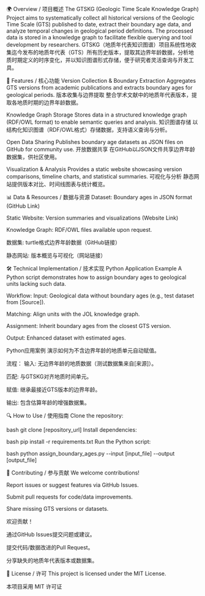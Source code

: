 🌍 Overview / 项目概述
The GTSKG (Geologic Time Scale Knowledge Graph) Project aims to systematically collect all historical versions of the Geologic Time Scale (GTS) published to date, extract their boundary age data, and analyze temporal changes in geological period definitions. The processed data is stored in a knowledge graph to facilitate flexible querying and tool development by researchers.
GTSKG（地质年代表知识图谱）项目系统性地收集迄今发布的地质年代表（GTS）所有历史版本，提取其边界年龄数据，分析地质时期定义的时序变化，并以知识图谱形式存储，便于研究者灵活查询与开发工具。

🚀 Features / 核心功能
Version Collection & Boundary Extraction
Aggregates GTS versions from academic publications and extracts boundary ages for geological periods.
版本收集与边界提取
整合学术文献中的地质年代表版本，提取各地质时期的边界年龄数据。

Knowledge Graph Storage
Stores data in a structured knowledge graph (RDF/OWL format) to enable semantic queries and analysis.
知识图谱存储
以结构化知识图谱（RDF/OWL格式）存储数据，支持语义查询与分析。

Open Data Sharing
Publishes boundary age datasets as JSON files on GitHub for community use.
开放数据共享
在GitHub以JSON文件共享边界年龄数据集，供社区使用。

Visualization & Analysis
Provides a static website showcasing version comparisons, timeline charts, and statistical summaries.
可视化与分析
静态网站提供版本对比、时间线图表与统计概览。

📊 Data & Resources / 数据与资源
Dataset: Boundary ages in JSON format (GitHub Link)

Static Website: Version summaries and visualizations (Website Link)

Knowledge Graph: RDF/OWL files available upon request.

数据集: turtle格式边界年龄数据（GitHub链接）

静态网站: 版本概览与可视化（网站链接）

🛠️ Technical Implementation / 技术实现
Python Application Example
A Python script demonstrates how to assign boundary ages to geological units lacking such data.

Workflow:
Input: Geological data without boundary ages (e.g., test dataset from [Source]).

Matching: Align units with the JOL knowledge graph.

Assignment: Inherit boundary ages from the closest GTS version.

Output: Enhanced dataset with estimated ages.

Python应用案例
演示如何为不含边界年龄的地质单元自动赋值。

流程：
输入: 无边界年龄的地质数据（测试数据集来自[来源]）。

匹配: 与GTSKG对齐地质时间单元。

赋值: 继承最接近GTS版本的边界年龄。

输出: 包含估算年龄的增强数据集。

🔍 How to Use / 使用指南
Clone the repository:

bash
git clone [repository_url]
Install dependencies:

bash
pip install -r requirements.txt
Run the Python script:

bash
python assign_boundary_ages.py --input [input_file] --output [output_file]

🤝 Contributing / 参与贡献
We welcome contributions!

Report issues or suggest features via GitHub Issues.

Submit pull requests for code/data improvements.

Share missing GTS versions or datasets.

欢迎贡献！

通过GitHub Issues提交问题或建议。

提交代码/数据改进的Pull Request。

分享缺失的地质年代表版本或数据集。

📜 License / 许可
This project is licensed under the MIT License.

本项目采用 MIT 许可证

